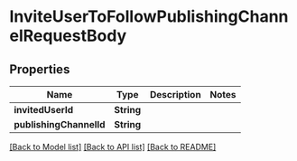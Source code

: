 # InviteUserToFollowPublishingChannelRequestBody

## Properties
Name | Type | Description | Notes
------------ | ------------- | ------------- | -------------
**invitedUserId** | **String** |  | 
**publishingChannelId** | **String** |  | 

[[Back to Model list]](../README.md#documentation-for-models) [[Back to API list]](../README.md#documentation-for-api-endpoints) [[Back to README]](../README.md)


